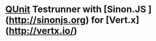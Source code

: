 # [QUnit](http://qunitjs.com) Testrunner with [Sinon.JS ] (http://sinonjs.org) for [Vert.x] (http://vertx.io/)
